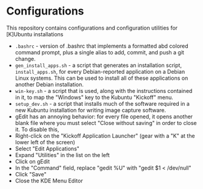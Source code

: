 Configurations
==============

This repository contains configurations and configuration utilities for [K]Ubuntu installations
 * `.bashrc` - version of .bashrc that implements a formatted abd colored command prompt, plus a single alias to add, commit, and push a git change.
 * `gen_install_apps.sh` - a script that generates an installation script, `install_apps.sh`, for every Debian-reported application on a Debian Linux systems. This can be used to install all of these applications on another Debian installation.
 * `win-key.sh` - a script that is used, along with the instructions contained in it, to map the "Windows" key to the Kubuntu "Kickoff" menu.
 * `setup_dev.sh` - a script that installs much of the software required in a new Kubuntu installation for writing image capture software.
 * gEdit has an annoying behavior: for every file opened, it opens another blank file where you must select "Close without saving" in order to close it. To disable this, 
  * Right-click on the "Kickoff Application Launcher" (gear with a "K" at the lower left of the screen)
  * Select "Edit Applications"
  * Expand "Utilities" in the list on the left
  * Click on gEdit
  * In the "Command" field, replace "gedit %U" with "gedit $1 < /dev/null"
  * Click "Save"
  * Close the KDE Menu Editor
